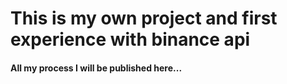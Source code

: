 # This is my own project and first experience with binance api

#### All my process I will be published here...
